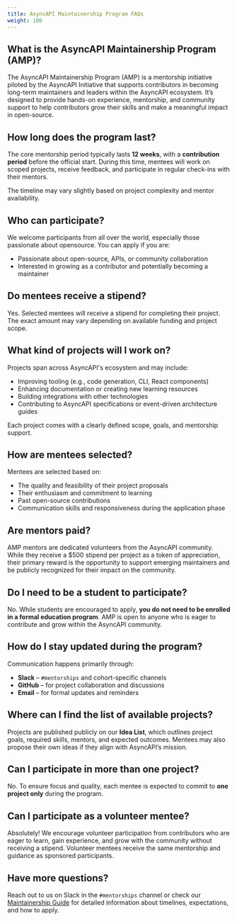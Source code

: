 ```yaml
---
title: AsyncAPI Maintainership Program FAQs
weight: 100
---
```


## What is the AsyncAPI Maintainership Program (AMP)?

The AsyncAPI Maintainership Program (AMP) is a mentorship initiative piloted by the AsyncAPI Initiative that supports contributors in becoming long-term maintainers and leaders within the AsyncAPI ecosystem. It’s designed to provide hands-on experience, mentorship, and community support to help contributors grow their skills and make a meaningful impact in open-source.

## How long does the program last?

The core mentorship period typically lasts **12 weeks**, with a **contribution period** before the official start. During this time, mentees will work on scoped projects, receive feedback, and participate in regular check-ins with their mentors.

The timeline may vary slightly based on project complexity and mentor availability.

## Who can participate?

We welcome participants from all over the world, especially those passionate about opensource. You can apply if you are:

- Passionate about open-source, APIs, or community collaboration
- Interested in growing as a contributor and potentially becoming a maintainer

## Do mentees receive a stipend?

Yes. Selected mentees will receive a stipend for completing their project. The exact amount may vary depending on available funding and project scope.

## What kind of projects will I work on?

Projects span across AsyncAPI's ecosystem and may include:

- Improving tooling (e.g., code generation, CLI, React components)
- Enhancing documentation or creating new learning resources
- Building integrations with other technologies
- Contributing to AsyncAPI specifications or event-driven architecture guides

Each project comes with a clearly defined scope, goals, and mentorship support.

## How are mentees selected?

Mentees are selected based on:

- The quality and feasibility of their project proposals
- Their enthusiasm and commitment to learning
- Past open-source contributions
- Communication skills and responsiveness during the application phase

## Are mentors paid?

AMP mentors are dedicated volunteers from the AsyncAPI community. While they receive a $500 stipend per project as a token of appreciation, their primary reward is the opportunity to support emerging maintainers and be publicly recognized for their impact on the community.

## Do I need to be a student to participate?

No. While students are encouraged to apply, **you do not need to be enrolled in a formal education program**. AMP is open to anyone who is eager to contribute and grow within the AsyncAPI community.

## How do I stay updated during the program?

Communication happens primarily through:

- **Slack** – `#mentorships` and cohort-specific channels
- **GitHub** – for project collaboration and discussions
- **Email** – for formal updates and reminders

## Where can I find the list of available projects?

Projects are published publicly on our **Idea List**, which outlines project goals, required skills, mentors, and expected outcomes. Mentees may also propose their own ideas if they align with AsyncAPI’s mission.
## Can I participate in more than one project?

No. To ensure focus and quality, each mentee is expected to commit to **one project only** during the program.

## Can I participate as a volunteer mentee?

Absolutely! We encourage volunteer participation from contributors who are eager to learn, gain experience, and grow with the community without receiving a stipend. Volunteer mentees receive the same mentorship and guidance as sponsored participants.

## Have more questions?

Reach out to us on Slack in the `#mentorships` channel or check our [Maintainership Guide](./index.md) for detailed information about timelines, expectations, and how to apply.